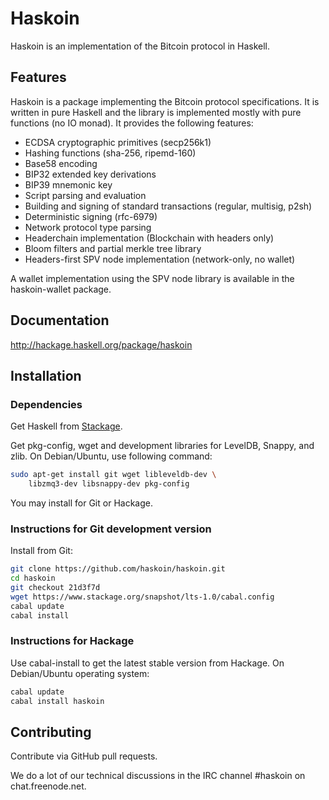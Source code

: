 # Haskoin

Haskoin is an implementation of the Bitcoin protocol in Haskell.

## Features

Haskoin is a package implementing the Bitcoin protocol specifications. It
is written in pure Haskell and the library is implemented mostly with pure
functions (no IO monad). It provides the following features:

- ECDSA cryptographic primitives (secp256k1)
- Hashing functions (sha-256, ripemd-160)
- Base58 encoding
- BIP32 extended key derivations
- BIP39 mnemonic key
- Script parsing and evaluation
- Building and signing of standard transactions (regular, multisig, p2sh)
- Deterministic signing (rfc-6979)
- Network protocol type parsing
- Headerchain implementation (Blockchain with headers only)
- Bloom filters and partial merkle tree library
- Headers-first SPV node implementation (network-only, no wallet)

A wallet implementation using the SPV node library is available in the
haskoin-wallet package.

## Documentation

http://hackage.haskell.org/package/haskoin

## Installation

### Dependencies

Get Haskell from [Stackage](http://stackage.org/).

Get pkg-config, wget and development libraries for LevelDB,
Snappy, and zlib. On Debian/Ubuntu, use following command:

```sh
sudo apt-get install git wget libleveldb-dev \
    libzmq3-dev libsnappy-dev pkg-config
```

You may install for Git or Hackage.

### Instructions for Git development version

Install from Git:

```sh
git clone https://github.com/haskoin/haskoin.git
cd haskoin
git checkout 21d3f7d
wget https://www.stackage.org/snapshot/lts-1.0/cabal.config
cabal update
cabal install
```

### Instructions for Hackage

Use cabal-install to get the latest stable version from Hackage.  On
Debian/Ubuntu operating system:

```sh
cabal update
cabal install haskoin
```

## Contributing

Contribute via GitHub pull requests.

We do a lot of our technical discussions in the IRC channel #haskoin on
chat.freenode.net.

